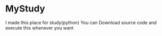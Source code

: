 # MyStudy

I made this place for study(python)
You can Download source code and execute this whenever you want
